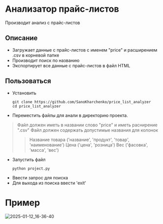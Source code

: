 # Анализатор прайс-листов
Производит анализ с прайс-листов 

## Описание

* Загружает данные с прайс-листов с именем "price" и расширением .csv в корневой папке
* Производит поиск по названию
* Экспортирует все данные с прайс-листов в файл HTML 

## Пользоваться

* Установить
  ```
  git clone https://github.com/SanoKharchenko/price_list_analyzer
  cd price_list_analyzer
  ```
* Переместить файлы для анали в директорию проекта.
  
> Файл должен иметь в названии слово "price" и иметь раснирение ".csv"
> Файл должен содержать допустимые названия для колонок
>> Название товара ('название', 'продукт', 'товар', 'наименование')
>> Цена ('цена', 'розница')
>> Вес ('фасовка', 'масса', 'вес')
* Запустить файл
  ```
  python project.py
  ```
* Ввести запрос для поиска
* Для выхода из поиска ввести 'exit'

# Пример

![2025-01-12_16-36-40](https://github.com/user-attachments/assets/59e0284d-555a-4eeb-a53c-acb50ad2ba34)
